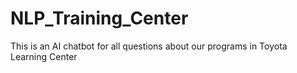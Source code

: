 # NLP_Training_Center
This is an AI chatbot for all questions about our programs in Toyota Learning Center
